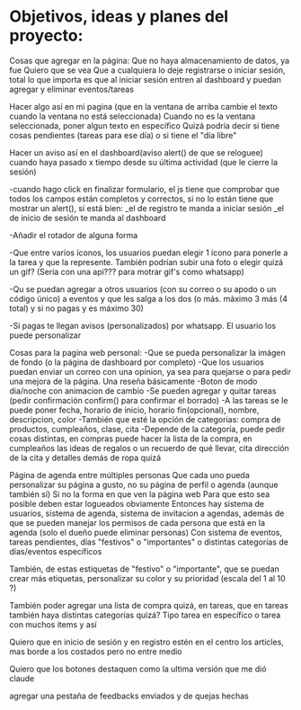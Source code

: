 # Objetivos, ideas y planes del proyecto:

Cosas que agregar en la página:
Que no haya almacenamiento de datos, ya fue
Quiero que se vea
Que a cualquiera lo deje registrarse o iniciar sesión, total lo que importa es que al iniciar sesión entren al dashboard y puedan agregar y eliminar eventos/tareas

Hacer algo así en mi pagina (que en la ventana de arriba cambie el texto cuando la ventana no está seleccionada)
Cuando no es la ventana seleccionada, poner algun texto en específico
Quizá podría decir si tiene cosas pendientes (tareas para ese día) o si tiene el "día libre"

Hacer un aviso así en el dashboard(aviso alert() de que se reloguee) cuando haya pasado x tiempo desde su última actividad (que le cierre la sesión)

-cuando hago click en finalizar formulario, el js tiene que comprobar que todos los campos están completos y correctos, si no lo están tiene que mostrar un alert(), si está bien:
_el de registro te manda a iniciar sesión 
_el de inicio de sesión te manda al dashboard

-Añadir el rotador de alguna forma

-Que entre varios íconos, los usuarios puedan elegir 1 ícono para ponerle a la tarea y que la represente. También podrían subir una foto o elegir quizá un gif? (Sería con una api??? para motrar gif's como whatsapp)

-Qu se puedan agregar a otros usuarios (con su correo o su apodo o un código único) a eventos y que les salga a los dos (o más. máximo 3 más (4 total) y si no pagas y es máximo 30)


-Si pagas te llegan avisos (personalizados) por whatsapp. El usuario los puede personalizar

Cosas para la pagina web personal:
-Que se pueda personalizar la imágen de fondo (o la página de dashboard por completo)
-Que los usuarios puedan enviar un correo con una opinion, ya sea para quejarse o para pedir una mejora de la página. Una reseña básicamente
-Boton de modo dia/noche con animacion de cambio
-Se pueden agregar y quitar tareas (pedir confirmación confirm() para confirmar el borrado)
-A las tareas se le puede poner fecha, horario de inicio, horario fin(opcional), nombre, descripcion, color
-También que esté la opción de categorias: compra de productos, cumpleaños, clase, cita
-Depende de la categoría, puede pedir cosas distintas, en compras puede hacer la lista de la compra, en cumpleaños las ideas de regalos o un recuerdo de qué llevar, cita dirección de la cita y detalles demás de ropa quizá

Página de agenda entre múltiples personas
Que cada uno pueda personalizar su página a gusto, no su página de perfil o agenda (aunque también sí)
Si no la forma en que ven la página web
Para que esto sea posible deben estar logueados obviamente
Entonces hay sistema de usuarios, sistema de agenda, sistema de invitacion a agendas, además de que se pueden manejar los permisos de cada persona que está en la agenda (solo el dueño puede eliminar personas)
Con sistema de eventos, tareas pendientes, días "festivos" o "importantes" o distintas categorías de días/eventos específicos

También, de estas estiquetas de "festivo" o "importante", que se puedan crear más etiquetas, personalizar su color y su prioridad (escala del 1 al 10 ?)

También poder agregar una lista de compra quizá, en tareas, que en tareas también haya distintas categorías quizá?
Tipo tarea en específico o tarea con muchos items y así


Quiero que en inicio de sesión y en registro estén en el centro los articles, mas borde a los costados pero no entre medio

Quiero que los botones destaquen como la ultima versión que me dió claude

agregar una pestaña de feedbacks enviados y de quejas hechas
